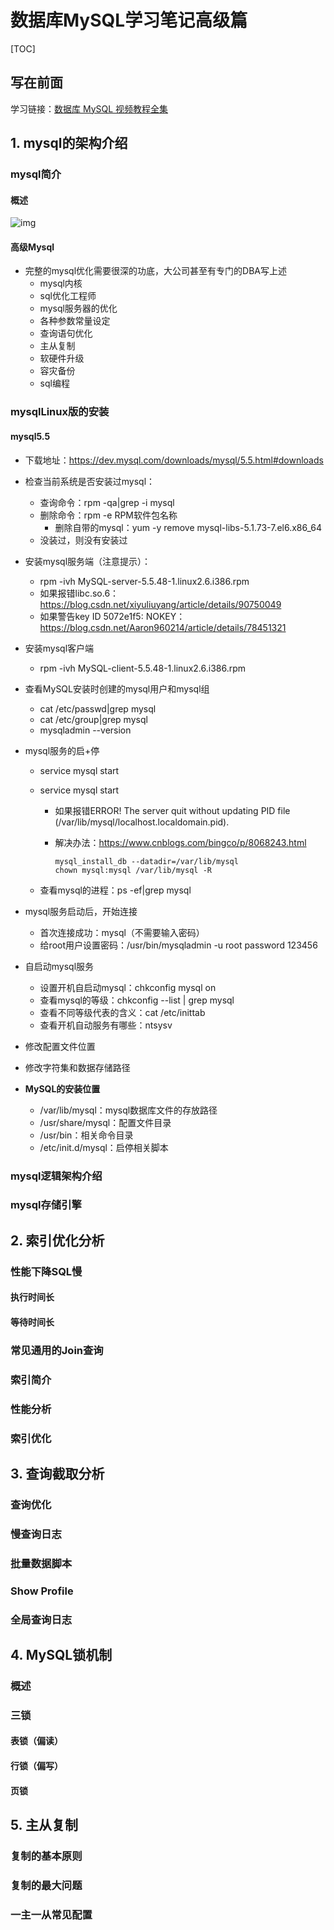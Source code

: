 # 数据库MySQL学习笔记高级篇

[TOC]

## 写在前面

学习链接：[数据库 MySQL 视频教程全集](https://www.bilibili.com/video/av59623481)

## 1. mysql的架构介绍

### mysql简介

#### 概述

![img](https://img-blog.csdnimg.cn/20190807204019905.png?x-oss-process=image/watermark,type_ZmFuZ3poZW5naGVpdGk,shadow_10,text_aHR0cHM6Ly9ibG9nLmNzZG4ubmV0L3FxXzIxNTc5MDQ1,size_16,color_FFFFFF,t_70)

#### 高级Mysql

- 完整的mysql优化需要很深的功底，大公司甚至有专门的DBA写上述
  - mysql内核
  - sql优化工程师
  - mysql服务器的优化
  - 各种参数常量设定
  - 查询语句优化
  - 主从复制
  - 软硬件升级
  - 容灾备份
  - sql编程

### mysqlLinux版的安装

#### mysql5.5

- 下载地址：https://dev.mysql.com/downloads/mysql/5.5.html#downloads

- 检查当前系统是否安装过mysql：

  - 查询命令：rpm -qa|grep -i mysql
  - 删除命令：rpm -e RPM软件包名称
    - 删除自带的mysql：yum -y remove mysql-libs-5.1.73-7.el6.x86_64
  - 没装过，则没有安装过

- 安装mysql服务端（注意提示）：

  - rpm -ivh MySQL-server-5.5.48-1.linux2.6.i386.rpm
  - 如果报错libc.so.6：https://blog.csdn.net/xiyuliuyang/article/details/90750049
  - 如果警告key ID 5072e1f5: NOKEY：https://blog.csdn.net/Aaron960214/article/details/78451321

- 安装mysql客户端

  - rpm -ivh MySQL-client-5.5.48-1.linux2.6.i386.rpm

- 查看MySQL安装时创建的mysql用户和mysql组

  - cat /etc/passwd|grep mysql
  - cat /etc/group|grep mysql
  - mysqladmin --version

- mysql服务的启+停

  - service mysql start

  - service mysql start

    - 如果报错ERROR! The server quit without updating PID file (/var/lib/mysql/localhost.localdomain.pid).

    - 解决办法：https://www.cnblogs.com/bingco/p/8068243.html

      ```
      mysql_install_db --datadir=/var/lib/mysql
      chown mysql:mysql /var/lib/mysql -R
      ```

  - 查看mysql的进程：ps -ef|grep mysql

- mysql服务启动后，开始连接

  - 首次连接成功：mysql（不需要输入密码）
  - 给root用户设置密码：/usr/bin/mysqladmin -u root password 123456

- 自启动mysql服务

  - 设置开机自启动mysql：chkconfig mysql on
  - 查看mysql的等级：chkconfig --list | grep mysql
  - 查看不同等级代表的含义：cat /etc/inittab
  - 查看开机自动服务有哪些：ntsysv

- 修改配置文件位置

- 修改字符集和数据存储路径

- **MySQL的安装位置**

  - /var/lib/mysql：mysql数据库文件的存放路径
  - /usr/share/mysql：配置文件目录
  - /usr/bin：相关命令目录
  - /etc/init.d/mysql：启停相关脚本

### mysql逻辑架构介绍

### mysql存储引擎

## 2. 索引优化分析

### 性能下降SQL慢

#### 执行时间长

#### 等待时间长

### 常见通用的Join查询

### 索引简介

### 性能分析

### 索引优化

## 3. 查询截取分析

### 查询优化

### 慢查询日志

### 批量数据脚本

### Show Profile

### 全局查询日志

## 4. MySQL锁机制

### 概述

### 三锁

#### 表锁（偏读）

#### 行锁（偏写）

#### 页锁

## 5. 主从复制

### 复制的基本原则

### 复制的最大问题

### 一主一从常见配置
